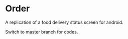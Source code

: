 # Order
A replication of a food delivery status screen for android. 

Switch to master branch for codes. 
